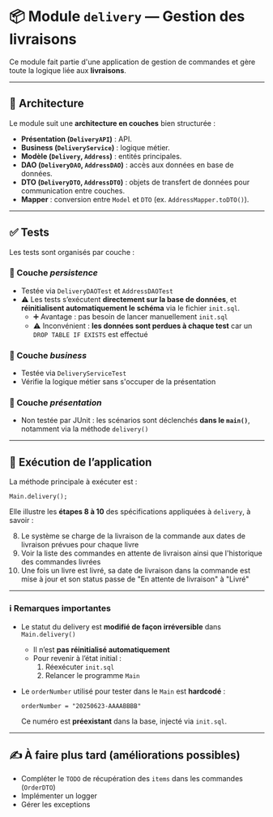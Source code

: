 # 📦 Module `delivery` — Gestion des livraisons

Ce module fait partie d'une application de gestion de commandes et gère toute la logique liée aux **livraisons**.

---

## 📐 Architecture

Le module suit une **architecture en couches** bien structurée :

- **Présentation (`DeliveryAPI`)** : API.
- **Business (`DeliveryService`)** : logique métier.
- **Modèle (`Delivery`, `Address`)** : entités principales.
- **DAO (`DeliveryDAO`, `AddressDAO`)** : accès aux données en base de données.
- **DTO (`DeliveryDTO`, `AddressDTO`)** : objets de transfert de données pour communication entre couches.
- **Mapper** : conversion entre `Model` et `DTO` (ex. `AddressMapper.toDTO()`).
    
---

## ✅ Tests

Les tests sont organisés par couche :

### 🔸 Couche *persistence*

- Testée via `DeliveryDAOTest` et `AddressDAOTest`
- ⚠️ Les tests s’exécutent **directement sur la base de données**, et **réinitialisent automatiquement le schéma** via le fichier `init.sql`.
  - ➕ Avantage : pas besoin de lancer manuellement `init.sql`
  - ⚠️ Inconvénient : **les données sont perdues à chaque test** car un `DROP TABLE IF EXISTS` est effectué

### 🔸 Couche *business*

- Testée via `DeliveryServiceTest`
- Vérifie la logique métier sans s'occuper de la présentation

### 🔸 Couche *présentation*

- Non testée par JUnit : les scénarios sont déclenchés **dans le `main()`**, notamment via la méthode `delivery()`

---

## 🚀 Exécution de l’application

La méthode principale à exécuter est :

`Main.delivery();`

Elle illustre les **étapes 8 à 10** des spécifications appliquées à `delivery`, à savoir :

8. Le système se charge de la livraison de la commande aux dates de livraison prévues
   pour chaque livre
9. Voir la liste des commandes en attente de livraison ainsi que l'historique des
   commandes livrées
10. Une fois un livre est livré, sa date de livraison dans la commande est mise à jour et
    son status passe de "En attente de livraison" à "Livré"

---

### ℹ️ Remarques importantes

- Le statut du delivery est **modifié de façon irréversible** dans `Main.delivery()`
  - Il n’est **pas réinitialisé automatiquement**
  - Pour revenir à l’état initial :
    1. Réexécuter `init.sql`
    2. Relancer le programme `Main`

- Le `orderNumber` utilisé pour tester dans le `Main` est **hardcodé** :  
  ```
  orderNumber = "20250623-AAAABBBB"
  ```
  Ce numéro est **préexistant** dans la base, injecté via `init.sql`.

---

## ✍️ À faire plus tard (améliorations possibles)

- Compléter le `TODO` de récupération des `items` dans les commandes (`OrderDTO`)
- Implémenter un logger
- Gérer les exceptions